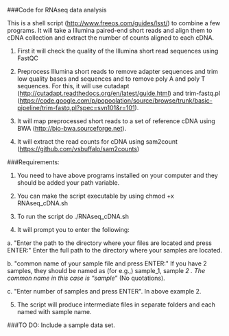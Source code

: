 ###Code for RNAseq data analysis

This is a shell script (http://www.freeos.com/guides/lsst/) to combine a few programs. It will take a Illumina paired-end short reads and align them to cDNA collection and extract the number of counts aligned to each cDNA. 

1.  First it will check the quality of the Illumina short read sequences using FastQC 

2.	Preprocess Illumina short reads to remove adapter sequences and trim low quality bases and sequences and to remove poly A and poly T sequences. For this, it will use  cutadapt (http://cutadapt.readthedocs.org/en/latest/guide.html) and trim-fastq.pl  (https://code.google.com/p/popoolation/source/browse/trunk/basic-pipeline/trim-fastq.pl?spec=svn101&r=101).

3.	It will map preprocessed short reads to a set of reference cDNA using BWA (http://bio-bwa.sourceforge.net). 

4.	It will extract the read counts for cDNA using sam2count (https://github.com/vsbuffalo/sam2counts) 


###Requirements:
1.	You need to have above programs installed on your computer and they should be added your path variable.

2.	You can make the script executable by using chmod +x  RNAseq_cDNA.sh

3.	To run the script do ./RNAseq_cDNA.sh 

4.	It will prompt you to enter the following:

  a.	"Enter the path to the directory where your files are located and press ENTER:"  Enter the full path to the directory where your samples are located.
  
  b.	"common name of your sample file and press ENTER:"  If you have 2 samples, they should be named as  (for e.g.,) sample_1, sample _2 . The common name in this case is “sample_” (No quotations). 
  
  c.	"Enter number of samples and press ENTER". In above example 2. 

5.	The script will produce intermediate files in separate folders and each named with sample name. 

###TO DO:
Include a sample data set. 
